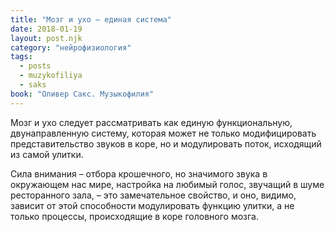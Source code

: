 ```yaml
---
title: "Мозг и ухо – единая система"
date: 2018-01-19
layout: post.njk
category: "нейрофизиология"
tags:
  - posts
  - muzykofiliya
  - saks
book: "Оливер Сакс. Музыкофилия"
---
```


Мозг и ухо следует рассматривать как единую функциональную, двунаправленную систему, которая может не только модифицировать представительство звуков в коре, но и модулировать поток, исходящий из самой улитки.

Сила внимания – отбора крошечного, но значимого звука в окружающем нас мире, настройка на любимый голос, звучащий в шуме ресторанного зала, – это замечательное свойство, и оно, видимо, зависит от этой способности модулировать функцию улитки, а не только процессы, происходящие в коре головного мозга.
